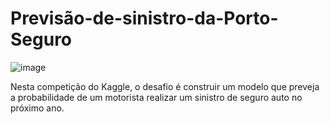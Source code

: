 # Previsão-de-sinistro-da-Porto-Seguro
![image](https://github.com/user-attachments/assets/db7e4e91-18a1-4376-abd9-ecd10939d01e)

Nesta competição do Kaggle, o desafio é construir um modelo que preveja a probabilidade de um motorista realizar um sinistro de seguro auto no próximo ano.
